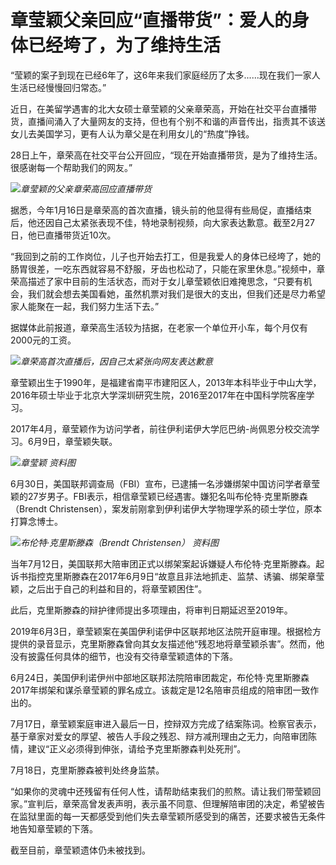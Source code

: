 # 章莹颖父亲回应“直播带货”：爱人的身体已经垮了，为了维持生活

“莹颖的案子到现在已经6年了，这6年来我们家庭经历了太多......现在我们一家人生活已经慢慢回归常态。”

近日，在美留学遇害的北大女硕士章莹颖的父亲章荣高，开始在社交平台直播带货，直播间涌入了大量网友的支持，但也有个别不和谐的声音传出，指责其不该送女儿去美国学习，更有人认为章父是在利用女儿的“热度”挣钱。

28日上午，章荣高在社交平台公开回应，“现在开始直播带货，是为了维持生活。很感谢每一个帮助我们的网友。”

![](https://inews.gtimg.com/newsapp_bt/0/15697284145/1000)_章莹颖的父亲章荣高回应直播带货_

据悉，今年1月16日是章荣高的首次直播，镜头前的他显得有些局促，直播结束后，他还因自己太紧张表现不佳，特地录制视频，向大家表达歉意。截至2月27日，他已直播带货近10次。

“我回到之前的工作岗位，儿子也开始去打工，但是我爱人的身体已经垮了，她的肠胃很差，一吃东西就容易不舒服，牙齿也松动了，只能在家里休息。”视频中，章荣高描述了家中目前的生活状态，而对于女儿章莹颖依旧难掩思念，“只要有机会，我们就会想去美国看她，虽然机票对我们是很大的支出，但我们还是尽力希望家人能聚在一起，我们努力生活下去。”

据媒体此前报道，章荣高生活较为拮据，在老家一个单位开小车，每个月仅有2000元的工资。

![](https://inews.gtimg.com/newsapp_bt/0/15697284160/1000)_章荣高首次直播后，因自己太紧张向网友表达歉意_

章莹颖出生于1990年，是福建省南平市建阳区人，2013年本科毕业于中山大学，2016年硕士毕业于北京大学深圳研究生院，2016至2017年在中国科学院客座学习。

2017年4月，章莹颖作为访问学者，前往伊利诺伊大学厄巴纳-尚佩恩分校交流学习。6月9日，章莹颖失联。

![](https://inews.gtimg.com/newsapp_bt/0/15697284429/1000)_章莹颖 资料图_

6月30日，美国联邦调查局（FBI）宣布，已逮捕一名涉嫌绑架中国访问学者章莹颖的27岁男子。FBI表示，相信章莹颖已经遇害。嫌犯名叫布伦特·克里斯滕森（Brendt
Christensen），案发前刚拿到伊利诺伊大学物理学系的硕士学位，原本打算念博士。

![](https://inews.gtimg.com/newsapp_bt/0/15697284434/1000)_布伦特·克里斯滕森（Brendt
Christensen） 资料图_

当年7月12日，美国联邦大陪审团正式以绑架案起诉嫌疑人布伦特·克里斯滕森。起诉书指控克里斯滕森在2017年6月9日“故意且非法地抓走、监禁、诱骗、绑架章莹颖，之后出于自己的利益和目的，将章莹颖困住”。

此后，克里斯滕森的辩护律师提出多项理由，将审判日期延迟至2019年。

2019年6月3日，章莹颖案在美国伊利诺伊中区联邦地区法院开庭审理。根据检方提供的录音显示，克里斯滕森曾向其女友描述他“残忍地将章莹颖杀害”。然而，他没有披露任何具体的细节，也没有交待章莹颖遗体的下落。

6月24日，美国伊利诺伊州中部地区联邦法院陪审团裁定，布伦特·克里斯滕森2017年绑架和谋杀章莹颖的罪名成立。该裁定是12名陪审员组成的陪审团一致作出的。

7月17日，章莹颖案庭审进入最后一日，控辩双方完成了结案陈词。检察官表示，基于章家对爱女的厚望、被告人手段之残忍、辩方减刑理由之无力，向陪审团陈情，建议“正义必须得到伸张，请给予克里斯滕森判处死刑”。

7月18日，克里斯滕森被判处终身监禁。

“如果你的灵魂中还残留有任何人性，请帮助结束我们的煎熬。请让我们带莹颖回家。”宣判后，章荣高曾发表声明，表示虽不同意、但理解陪审团的决定，希望被告在监狱里面的每一天都感受到他们失去章莹颖所感受到的痛苦，还要求被告无条件地告知章莹颖的下落。

截至目前，章莹颖遗体仍未被找到。

